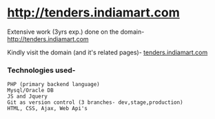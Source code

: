 # http://tenders.indiamart.com
Extensive work (3yrs exp.) done on the domain- http://tenders.indiamart.com

Kindly visit the domain (and it's related pages)- [tenders.indiamart.com](http://tenders.indiamart.com)


### Technologies used-
```
PHP (primary backend language)
Mysql/Oracle DB
JS and Jquery
Git as version control (3 branches- dev,stage,production)
HTML, CSS, Ajax, Web Api's
```
